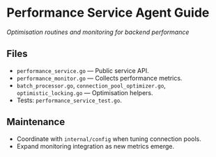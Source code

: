 # Performance Service Agent Guide
*Optimisation routines and monitoring for backend performance*

## Files
- `performance_service.go` — Public service API.
- `performance_monitor.go` — Collects performance metrics.
- `batch_processor.go`, `connection_pool_optimizer.go`, `optimistic_locking.go` — Optimisation helpers.
- Tests: `performance_service_test.go`.

## Maintenance
- Coordinate with `internal/config` when tuning connection pools.
- Expand monitoring integration as new metrics emerge.

